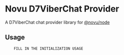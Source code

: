 # Novu D7ViberChat Provider

A D7ViberChat chat provider library for [@novu/node](https://github.com/novuhq/novu)

## Usage

```javascript
    FILL IN THE INITIALIZATION USAGE
```
